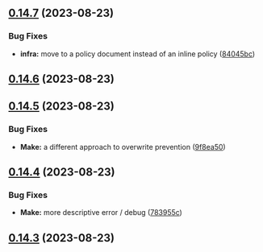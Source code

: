 ## [0.14.7](https://github.com/hutchic-observe-meta/cloudformation-aws-collection/compare/v0.14.6...v0.14.7) (2023-08-23)


### Bug Fixes

* **infra:** move to a policy document instead of an inline policy ([84045bc](https://github.com/hutchic-observe-meta/cloudformation-aws-collection/commit/84045bc54e825c8a910af9b3717be8a99819b3fc))



## [0.14.6](https://github.com/hutchic-observe-meta/cloudformation-aws-collection/compare/v0.14.5...v0.14.6) (2023-08-23)



## [0.14.5](https://github.com/hutchic-observe-meta/cloudformation-aws-collection/compare/v0.14.4...v0.14.5) (2023-08-23)


### Bug Fixes

* **Make:** a different approach to overwrite prevention ([9f8ea50](https://github.com/hutchic-observe-meta/cloudformation-aws-collection/commit/9f8ea509f6a7ca76ba8f3180d6cf69bdff0a4d4e))



## [0.14.4](https://github.com/hutchic-observe-meta/cloudformation-aws-collection/compare/v0.14.3...v0.14.4) (2023-08-23)


### Bug Fixes

* **Make:** more descriptive error / debug ([783955c](https://github.com/hutchic-observe-meta/cloudformation-aws-collection/commit/783955c7093283996a9725ef99f245bfed0d8a50))



## [0.14.3](https://github.com/hutchic-observe-meta/cloudformation-aws-collection/compare/v0.14.2...v0.14.3) (2023-08-23)



